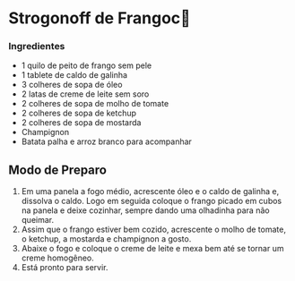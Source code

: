 # Strogonoff de Frangoc:chicken:



### Ingredientes

- 1 quilo de peito de frango sem pele
- 1 tablete de caldo de galinha
-  3 colheres de sopa de óleo
-  2 latas de creme de leite sem soro
-  2 colheres de sopa de molho de tomate
-  2 colheres de sopa de ketchup
-  2 colheres de sopa de mostarda
-  Champignon
-  Batata palha  e arroz branco para acompanhar

## Modo de Preparo

1. Em uma panela a fogo médio, acrescente óleo e o caldo de galinha e, dissolva o caldo. Logo em seguida coloque o frango picado em cubos na panela e deixe cozinhar, sempre dando uma olhadinha para não queimar.
2. Assim que o frango estiver bem cozido, acrescente o molho de tomate, o ketchup, a mostarda e champignon a gosto.
3. Abaixe o fogo e coloque o creme de leite e mexa bem até se tornar um creme homogêneo.
4. Está pronto para servir.